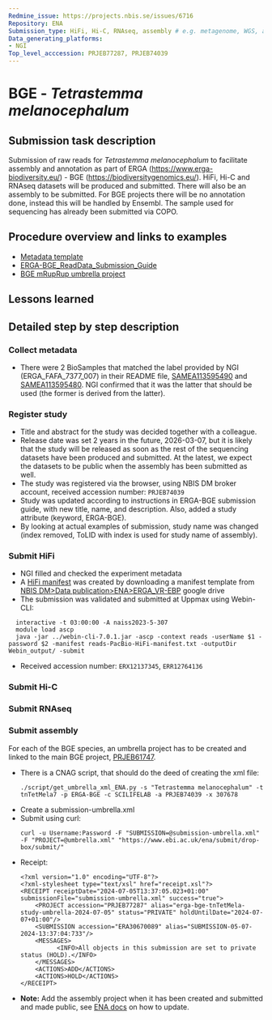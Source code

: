 ```yaml
---
Redmine_issue: https://projects.nbis.se/issues/6716
Repository: ENA
Submission_type: HiFi, Hi-C, RNAseq, assembly # e.g. metagenome, WGS, assembly, - IF RELEVANT
Data_generating_platforms:
- NGI
Top_level_acccession: PRJEB77287, PRJEB74039
---
```


# BGE - *Tetrastemma melanocephalum*

## Submission task description
Submission of raw reads for *Tetrastemma melanocephalum* to facilitate assembly and annotation as part of ERGA (https://www.erga-biodiversity.eu/) - BGE (https://biodiversitygenomics.eu/). HiFi, Hi-C and RNAseq datasets will be produced and submitted. There will also be an assembly to be submitted. For BGE projects there will be no annotation done, instead this will be handled by Ensembl. The sample used for sequencing has already been submitted via COPO.

## Procedure overview and links to examples

* [Metadata template](./data/BGE-Tetrastemma-melanocephalum-metadata.xlsx)
* [ERGA-BGE_ReadData_Submission_Guide](https://github.com/ERGA-consortium/ERGA-submission/blob/main/BGE/ERGA-BGE_ReadData_Submission_Guide.md)
* [BGE mRupRup umbrella project](https://www.ncbi.nlm.nih.gov/bioproject/1084634)

## Lessons learned

## Detailed step by step description

### Collect metadata
* There were 2 BioSamples that matched the label provided by NGI (ERGA_FAFA_7377_007) in their README file, [SAMEA113595490](https://www.ebi.ac.uk/biosamples/samples/SAMEA113595490) and [SAMEA113595480](https://www.ebi.ac.uk/biosamples/samples/SAMEA113595480). NGI confirmed that it was the latter that should be used (the former is derived from the latter). 

### Register study
* Title and abstract for the study was decided together with a colleague.
* Release date was set 2 years in the future, 2026-03-07, but it is likely that the study will be released as soon as the rest of the sequencing datasets have been produced and submitted. At the latest, we expect the datasets to be public when the assembly has been submitted as well.
* The study was registered via the browser, using NBIS DM broker account, received accession number: `PRJEB74039`
* Study was updated according to instructions in ERGA-BGE submission guide, with new title, name, and description. Also, added a study attribute (keyword, ERGA-BGE).
* By looking at actual examples of submission, study name was changed (index removed, ToLID with index is used for study name of assembly).

### Submit HiFi
* NGI filled and checked the experiment metadata
* A [HiFi manifest](./data/reads-PacBio-HiFi-manifest.txt) was created by downloading a manifest template from [NBIS DM>Data publication>ENA>ERGA_VR-EBP](https://drive.google.com/drive/folders/1VOXZot7ji1Ea5KZFvmb2Pbm9YGtHwy99) google drive
* The submission was validated and submitted at Uppmax using Webin-CLI:
```
  interactive -t 03:00:00 -A naiss2023-5-307
  module load ascp
  java -jar ../webin-cli-7.0.1.jar -ascp -context reads -userName $1 -password $2 -manifest reads-PacBio-HiFi-manifest.txt -outputDir Webin_output/ -submit
```
* Received accession number: `ERX12137345`, `ERR12764136`

### Submit Hi-C

### Submit RNAseq

### Submit assembly

For each of the BGE species, an umbrella project has to be created and linked to the main BGE project, [PRJEB61747](https://www.ebi.ac.uk/ena/browser/view/PRJEB61747).

* There is a CNAG script, that should do the deed of creating the xml file:
    ```
    ./script/get_umbrella_xml_ENA.py -s "Tetrastemma melanocephalum" -t tnTetMela7 -p ERGA-BGE -c SCILIFELAB -a PRJEB74039 -x 307678
    ```
* Create a submission-umbrella.xml
* Submit using curl:
    ```
    curl -u Username:Password -F "SUBMISSION=@submission-umbrella.xml" -F "PROJECT=@umbrella.xml" "https://www.ebi.ac.uk/ena/submit/drop-box/submit/"
    ```
* Receipt:
    ```
    <?xml version="1.0" encoding="UTF-8"?>
    <?xml-stylesheet type="text/xsl" href="receipt.xsl"?>
    <RECEIPT receiptDate="2024-07-05T13:37:05.023+01:00" submissionFile="submission-umbrella.xml" success="true">
        <PROJECT accession="PRJEB77287" alias="erga-bge-tnTetMela-study-umbrella-2024-07-05" status="PRIVATE" holdUntilDate="2024-07-07+01:00"/>
        <SUBMISSION accession="ERA30670089" alias="SUBMISSION-05-07-2024-13:37:04:733"/>
        <MESSAGES>
              <INFO>All objects in this submission are set to private status (HOLD).</INFO>
        </MESSAGES>
        <ACTIONS>ADD</ACTIONS>
        <ACTIONS>HOLD</ACTIONS>
    </RECEIPT>
    ```
* **Note:** Add the assembly project when it has been created and submitted and made public, see [ENA docs](https://ena-docs.readthedocs.io/en/latest/faq/umbrella.html#adding-children-to-an-umbrella) on how to update.
